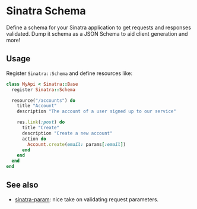 # Sinatra Schema

Define a schema for your Sinatra application to get requests and responses validated. Dump it schema as a JSON Schema to aid client generation and more!


## Usage

Register `Sinatra::Schema` and define resources like:

```ruby
class MyApi < Sinatra::Base
  register Sinatra::Schema

  resource("/accounts") do
    title "Account"
    description "The account of a user signed up to our service"

    res.link(:post) do
      title "Create"
      description "Create a new account"
      action do
        Account.create(email: params[:email])
      end
    end
  end
end
```


## See also

- [sinatra-param](https://github.com/mattt/sinatra-param): nice take on validating request parameters.
